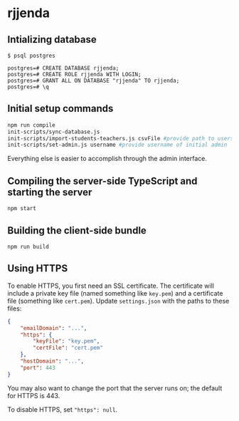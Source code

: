 # rjjenda

## Intializing database
````
$ psql postgres

postgres=# CREATE DATABASE rjjenda;
postgres=# CREATE ROLE rjjenda WITH LOGIN;
postgres=# GRANT ALL ON DATABASE "rjjenda" TO rjjenda;
postgres=# \q
````

## Initial setup commands
````bash
npm run compile
init-scripts/sync-database.js
init-scripts/import-students-teachers.js csvFile #provide path to users CSV file
init-scripts/set-admin.js username #provide username of initial admin
````

Everything else is easier to accomplish through the admin interface.

## Compiling the server-side TypeScript and starting the server
````
npm start
````

## Building the client-side bundle
````
npm run build
````

## Using HTTPS

To enable HTTPS, you first need an SSL certificate.
The certificate will include a private key file (named something like `key.pem`) and a certificate file (something like `cert.pem`).
Update `settings.json` with the paths to these files:
```json
{
	"emailDomain": "...",
	"https": {
		"keyFile": "key.pem",
		"certFile": "cert.pem"
	},
	"hostDomain": "...",
	"port": 443
}
```
You may also want to change the port that the server runs on; the default for HTTPS is 443.

To disable HTTPS, set `"https": null`.